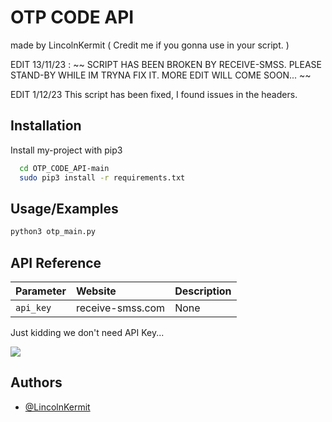 
# OTP CODE API

made by LincolnKermit ( Credit me if you gonna use in your script. )


EDIT 13/11/23 :
~~	SCRIPT HAS BEEN BROKEN BY RECEIVE-SMSS.
PLEASE STAND-BY WHILE IM TRYNA FIX IT.
MORE EDIT WILL COME SOON... ~~

EDIT 1/12/23
This script has been fixed, I found issues in the headers.



## Installation

Install my-project with pip3

```bash
  cd OTP_CODE_API-main
  sudo pip3 install -r requirements.txt
```
    
## Usage/Examples

```python
python3 otp_main.py
```


## API Reference

| Parameter | Website     | Description                |
| :-------- | :------- | :------------------------- |
| `api_key` | receive-smss.com | None |

Just kidding we don't need API Key...

<img src="https://images-cdn.9gag.com/photo/aYoqpOw_700b.jpg"> </img>

## Authors

- [@LincolnKermit](https://www.github.com/LincolnKermit)

